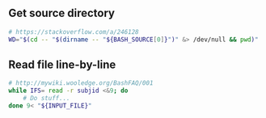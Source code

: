 ## Get source directory

```bash
# https://stackoverflow.com/a/246128
WD="$(cd -- "$(dirname -- "${BASH_SOURCE[0]}")" &> /dev/null && pwd)"
```

## Read file line-by-line

```bash
# http://mywiki.wooledge.org/BashFAQ/001
while IFS= read -r subjid <&9; do
    # Do stuff...
done 9< "${INPUT_FILE}"
```
